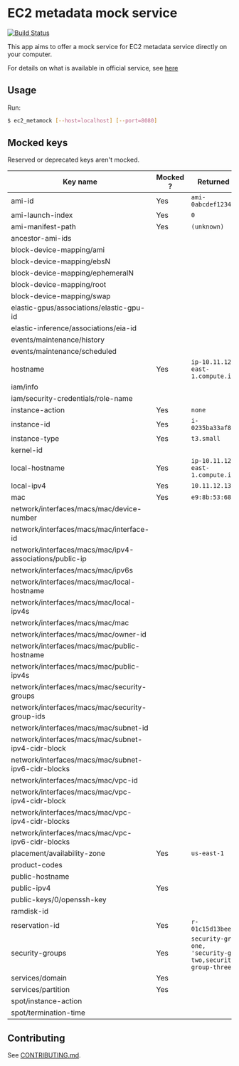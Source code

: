 # EC2 metadata mock service
[![Build Status](https://travis-ci.org/pygillier/ec2-metamock.svg?branch=master)](https://travis-ci.org/pygillier/ec2-metamock)

This app aims to offer a mock service for EC2 metadata service directly on your computer.

For details on what is available in official service, see [here](https://docs.aws.amazon.com/AWSEC2/latest/UserGuide/ec2-instance-metadata.html)

## Usage

Run:
```bash
$ ec2_metamock [--host=localhost] [--port=8080]
```


## Mocked keys

Reserved or deprecated keys aren't mocked.

|                         Key name                        | Mocked ? |                               Returned value                              | Comment |
|---------------------------------------------------------|----------|---------------------------------------------------------------------------|---------|
| ami-id                                                  | Yes      | `ami-0abcdef1234567890`                                                   |         |
| ami-launch-index                                        | Yes      | `0`                                                                       |         |
| ami-manifest-path                                       | Yes      | `(unknown)`                                                               |         |
| ancestor-ami-ids                                        |          |                                                                           |         |
| block-device-mapping/ami                                |          |                                                                           |         |
| block-device-mapping/ebsN                               |          |                                                                           |         |
| block-device-mapping/ephemeralN                         |          |                                                                           |         |
| block-device-mapping/root                               |          |                                                                           |         |
| block-device-mapping/swap                               |          |                                                                           |         |
| elastic-gpus/associations/elastic-gpu-id                |          |                                                                           |         |
| elastic-inference/associations/eia-id                   |          |                                                                           |         |
| events/maintenance/history                              |          |                                                                           |         |
| events/maintenance/scheduled                            |          |                                                                           |         |
| hostname                                                | Yes      | `ip-10.11.12.13.us-east-1.compute.internal`                               |         |
| iam/info                                                |          |                                                                           |         |
| iam/security-credentials/role-name                      |          |                                                                           |         |
| instance-action                                         | Yes      | `none`                                                                    |         |
| instance-id                                             | Yes      | `i-0235ba33af8e86af4`                                                     |         |
| instance-type                                           | Yes      | `t3.small`                                                                |         |
| kernel-id                                               |          |                                                                           |         |
| local-hostname                                          | Yes      | `ip-10.11.12.13.us-east-1.compute.internal`                               |         |
| local-ipv4                                              | Yes      | `10.11.12.13`                                                             |         |
| mac                                                     | Yes      | `e9:8b:53:68:9a:20`                                                       |         |
| network/interfaces/macs/mac/device-number               |          |                                                                           |         |
| network/interfaces/macs/mac/interface-id                |          |                                                                           |         |
| network/interfaces/macs/mac/ipv4-associations/public-ip |          |                                                                           |         |
| network/interfaces/macs/mac/ipv6s                       |          |                                                                           |         |
| network/interfaces/macs/mac/local-hostname              |          |                                                                           |         |
| network/interfaces/macs/mac/local-ipv4s                 |          |                                                                           |         |
| network/interfaces/macs/mac/mac                         |          |                                                                           |         |
| network/interfaces/macs/mac/owner-id                    |          |                                                                           |         |
| network/interfaces/macs/mac/public-hostname             |          |                                                                           |         |
| network/interfaces/macs/mac/public-ipv4s                |          |                                                                           |         |
| network/interfaces/macs/mac/security-groups             |          |                                                                           |         |
| network/interfaces/macs/mac/security-group-ids          |          |                                                                           |         |
| network/interfaces/macs/mac/subnet-id                   |          |                                                                           |         |
| network/interfaces/macs/mac/subnet-ipv4-cidr-block      |          |                                                                           |         |
| network/interfaces/macs/mac/subnet-ipv6-cidr-blocks     |          |                                                                           |         |
| network/interfaces/macs/mac/vpc-id                      |          |                                                                           |         |
| network/interfaces/macs/mac/vpc-ipv4-cidr-block         |          |                                                                           |         |
| network/interfaces/macs/mac/vpc-ipv4-cidr-blocks        |          |                                                                           |         |
| network/interfaces/macs/mac/vpc-ipv6-cidr-blocks        |          |                                                                           |         |
| placement/availability-zone                             | Yes      | `us-east-1`                                                               |         |
| product-codes                                           |          |                                                                           |         |
| public-hostname                                         |          |                                                                           |         |
| public-ipv4                                             | Yes      |                                                                           |         |
| public-keys/0/openssh-key                               |          |                                                                           |         |
| ramdisk-id                                              |          |                                                                           |         |
| reservation-id                                          | Yes      | `r-01c15d13beef4376d`                                                     |         |
| security-groups                                         | Yes      | `security-group-one,            'security-group-two,security-group-three` |         |
| services/domain                                         | Yes      |                                                                           |         |
| services/partition                                      | Yes      |                                                                           |         |
| spot/instance-action                                    |          |                                                                           |         |
| spot/termination-time                                   |          |                                                                           |         |

## Contributing

See [CONTRIBUTING.md](/CONTRIBUTING.md).
